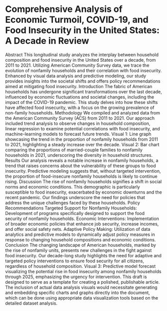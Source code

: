 # Comprehensive Analysis of Economic Turmoil, COVID-19, and Food Insecurity in the United States: A Decade in Review

Abstract  This longitudinal study analyzes the interplay between household composition and food insecurity in the United States over a decade, from 2011 to 2021. Utilizing American Community Survey data, we trace the evolution of nonfamily households and their correlation with food insecurity. Enhanced by visual data analysis and predictive modeling, our study provides insights into the societal shifts and offers policy recommendations aimed at mitigating food insecurity.  Introduction  The fabric of American households has undergone significant transformations over the last decade, influenced by economic fluctuations and societal changes, including the impact of the COVID-19 pandemic. This study delves into how these shifts have affected food insecurity, with a focus on the growing prevalence of non-family households.  Methodology  We compiled and analyzed data from the American Community Survey (ACS) from 2011 to 2021. Our approach included trend analysis to observe changes in household composition, linear regression to examine potential correlations with food insecurity, and machine-learning models to forecast future trends.  Visual 1: Line graph showcasing the trend in the proportion of nonfamily households from 2011 to 2021, highlighting a steady increase over the decade.  Visual 2: Bar chart comparing the proportions of married-couple families to nonfamily households in 2021, underscoring the diversity in household structures.  Results  Our analysis reveals a notable increase in nonfamily households, a trend that raises concerns about the vulnerability of these groups to food insecurity. Predictive modeling suggests that, without targeted intervention, the proportion of food-insecure nonfamily households is likely to continue rising.  Discussion  The rise of nonfamily households signifies a shift in social norms and economic conditions. This demographic is particularly susceptible to food insecurity, exacerbated by economic downturns and the recent pandemic. Our findings underscore the need for policies that address the unique challenges faced by these households.  Policy Recommendations  Targeted Support for Nonfamily Households: Development of programs specifically designed to support the food security of nonfamily households. Economic Interventions: Implementation of broader economic policies that enhance job security, increase incomes, and offer social safety nets. Adaptive Policy Making: Utilization of data analytics and predictive models to dynamically adjust policy measures in response to changing household compositions and economic conditions. Conclusion  The changing landscape of American households, marked by the rise of nonfamily units, presents new challenges in the fight against food insecurity. Our decade-long study highlights the need for adaptive and targeted policy interventions to ensure food security for all citizens, regardless of household composition.  Visual 3: Predictive model forecast visualizing the potential rise in food insecurity among nonfamily households through 2025, emphasizing the urgency for intervention.  This draft is designed to serve as a template for creating a polished, publishable article. The inclusion of actual data analysis visuals would necessitate generating and embedding specific charts and graphs directly into the document, which can be done using appropriate data visualization tools based on the detailed dataset analysis.



